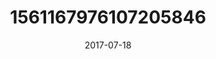 ---
title: "1561167976107205846"
cover: "2017-07-18 07.09.07 1561167976107205846_46248401"
photo: "2017-07-18 07.09.07 1561167976107205846_46248401"
date: "2017-07-18"
type: "photo"
---